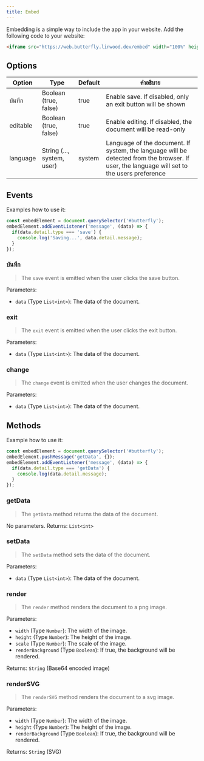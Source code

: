 ```yaml
---
title: Embed
---
```


Embedding is a simple way to include the app in your website.
Add the following code to your website:

```html
<iframe src="https://web.butterfly.linwood.dev/embed" width="100%" height="500px" allowtransparency="true"></iframe>
```

## Options

| Option   | Type                                                                                          | Default | คำอธิบาย                                                                                                                                                                    |
| -------- | --------------------------------------------------------------------------------------------- | ------- | --------------------------------------------------------------------------------------------------------------------------------------------------------------------------- |
| บันทึก   | Boolean (true, false)                                                      | true    | Enable save. If disabled, only an exit button will be shown                                                                                                 |
| editable | Boolean (true, false)                                                      | true    | Enable editing. If disabled, the document will be read-only                                                                                                 |
| language | String (..., system, user) | system  | Language of the document. If system, the language will be detected from the browser. If user, the language will set to the users preference |

## Events

Examples how to use it:

```javascript
const embedElement = document.querySelector('#butterfly');
embedElement.addEventListener('message', (data) => {
  if(data.detail.type === 'save') {
    console.log('Saving...', data.detail.message);
  }
});
```

### บันทึก

> The `save` event is emitted when the user clicks the save button.

Parameters:

- `data` (Type `List<int>`): The data of the document.

### exit

> The `exit` event is emitted when the user clicks the exit button.

Parameters:

- `data` (Type `List<int>`): The data of the document.

### change

> The `change` event is emitted when the user changes the document.

Parameters:

- `data` (Type `List<int>`): The data of the document.

## Methods

Example how to use it:

```javascript
const embedElement = document.querySelector('#butterfly');
embedElement.pushMessage('getData', {});
embedElement.addEventListener('message', (data) => {
  if(data.detail.type === 'getData') {
    console.log(data.detail.message);
  }
});
```

### getData

> The `getData` method returns the data of the document.

No parameters.
Returns: `List<int>`

### setData

> The `setData` method sets the data of the document.

Parameters:

- `data` (Type `List<int>`): The data of the document.

### render

> The `render` method renders the document to a png image.

Parameters:

- `width` (Type `Number`): The width of the image.
- `height` (Type `Number`): The height of the image.
- `scale` (Type `Number`): The scale of the image.
- `renderBackground` (Type `Boolean`): If true, the background will be rendered.

Returns: `String` (Base64 encoded image)

### renderSVG

> The `renderSVG` method renders the document to a svg image.

Parameters:

- `width` (Type `Number`): The width of the image.
- `height` (Type `Number`): The height of the image.
- `renderBackground` (Type `Boolean`): If true, the background will be rendered.

Returns: `String` (SVG)
